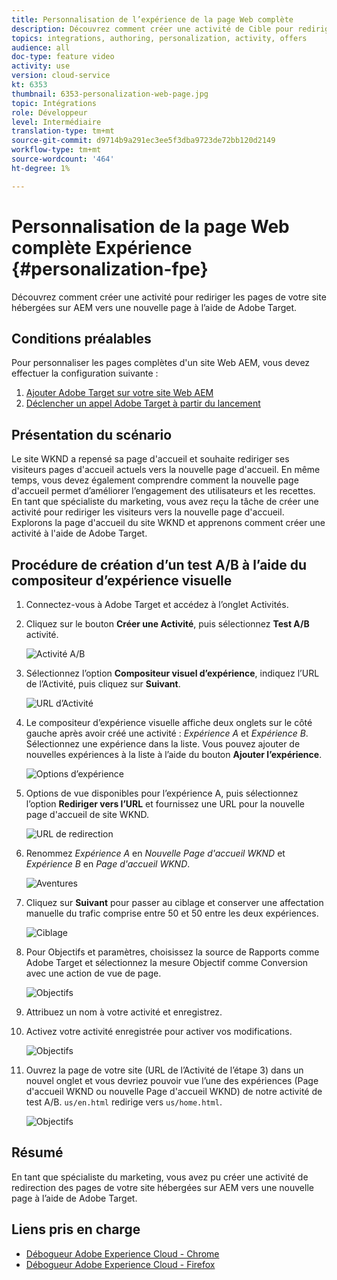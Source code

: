 ```yaml
---
title: Personnalisation de l’expérience de la page Web complète
description: Découvrez comment créer une activité de Cible pour rediriger les pages de votre site Web AEM vers de nouvelles pages à l’aide de Adobe Target.
topics: integrations, authoring, personalization, activity, offers
audience: all
doc-type: feature video
activity: use
version: cloud-service
kt: 6353
thumbnail: 6353-personalization-web-page.jpg
topic: Intégrations
role: Développeur
level: Intermédiaire
translation-type: tm+mt
source-git-commit: d9714b9a291ec3ee5f3dba9723de72bb120d2149
workflow-type: tm+mt
source-wordcount: '464'
ht-degree: 1%

---
```



# Personnalisation de la page Web complète Expérience {#personalization-fpe}

Découvrez comment créer une activité pour rediriger les pages de votre site hébergées sur AEM vers une nouvelle page à l’aide de Adobe Target.

## Conditions préalables

Pour personnaliser les pages complètes d&#39;un site Web AEM, vous devez effectuer la configuration suivante :

1. [Ajouter Adobe Target sur votre site Web AEM](./add-target-launch-extension.md)
1. [Déclencher un appel Adobe Target à partir du lancement](./load-and-fire-target.md)

## Présentation du scénario

Le site WKND a repensé sa page d&#39;accueil et souhaite rediriger ses visiteurs pages d&#39;accueil actuels vers la nouvelle page d&#39;accueil. En même temps, vous devez également comprendre comment la nouvelle page d&#39;accueil permet d’améliorer l’engagement des utilisateurs et les recettes. En tant que spécialiste du marketing, vous avez reçu la tâche de créer une activité pour rediriger les visiteurs vers la nouvelle page d&#39;accueil. Explorons la page d&#39;accueil du site WKND et apprenons comment créer une activité à l&#39;aide de Adobe Target.

## Procédure de création d’un test A/B à l’aide du compositeur d’expérience visuelle

1. Connectez-vous à Adobe Target et accédez à l’onglet Activités.
1. Cliquez sur le bouton **Créer une Activité**, puis sélectionnez **Test A/B** activité.

   ![Activité A/B](assets/ab-target-activity.png)

1. Sélectionnez l’option **Compositeur visuel d’expérience**, indiquez l’URL de l’Activité, puis cliquez sur **Suivant**.

   ![URL d’Activité](assets/ab-test-url.png)

1. Le compositeur d’expérience visuelle affiche deux onglets sur le côté gauche après avoir créé une activité : *Expérience A* et *Expérience B*. Sélectionnez une expérience dans la liste. Vous pouvez ajouter de nouvelles expériences à la liste à l’aide du bouton **Ajouter l’expérience**.

   ![Options d’expérience](assets/experience-options.png)

1. Options de vue disponibles pour l’expérience A, puis sélectionnez l’option **Rediriger vers l’URL** et fournissez une URL pour la nouvelle page d&#39;accueil de site WKND.

   ![URL de redirection](assets/redirect-url.png)

1. Renommez *Expérience A* en *Nouvelle Page d&#39;accueil WKND* et *Expérience B* en *Page d&#39;accueil WKND*.

   ![Aventures](assets/new-experiences.png)

1. Cliquez sur **Suivant** pour passer au ciblage et conserver une affectation manuelle du trafic comprise entre 50 et 50 entre les deux expériences.

   ![Ciblage](assets/targeting.png)

1. Pour Objectifs et paramètres, choisissez la source de Rapports comme Adobe Target et sélectionnez la mesure Objectif comme Conversion avec une action de vue de page.

   ![Objectifs](assets/goals.png)

1. Attribuez un nom à votre activité et enregistrez.
1. Activez votre activité enregistrée pour activer vos modifications.

   ![Objectifs](assets/activate.png)

1. Ouvrez la page de votre site (URL de l’Activité de l’étape 3) dans un nouvel onglet et vous devriez pouvoir vue l’une des expériences (Page d&#39;accueil WKND ou nouvelle Page d&#39;accueil WKND) de notre activité de test A/B. `us/en.html` redirige vers  `us/home.html`.

   ![Objectifs](assets/redirect-test.png)

## Résumé

En tant que spécialiste du marketing, vous avez pu créer une activité de redirection des pages de votre site hébergées sur AEM vers une nouvelle page à l’aide de Adobe Target.

## Liens pris en charge

* [Débogueur Adobe Experience Cloud - Chrome](https://chrome.google.com/webstore/detail/adobe-experience-cloud-de/ocdmogmohccmeicdhlhhgepeaijenapj)
* [Débogueur Adobe Experience Cloud - Firefox](https://addons.mozilla.org/en-US/firefox/addon/adobe-experience-platform-dbg/)

